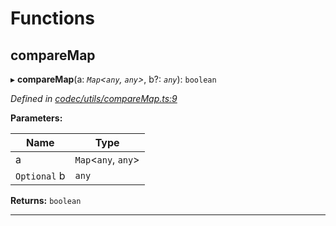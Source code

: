 

# Functions

<a id="comparemap"></a>

##  compareMap

▸ **compareMap**(a: *`Map`<`any`, `any`>*, b?: *`any`*): `boolean`

*Defined in [codec/utils/compareMap.ts:9](https://github.com/polkadot-js/api/blob/1ed1bfa/packages/types/src/codec/utils/compareMap.ts#L9)*

**Parameters:**

| Name | Type |
| ------ | ------ |
| a | `Map`<`any`, `any`> |
| `Optional` b | `any` |

**Returns:** `boolean`

___

